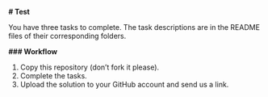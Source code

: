 **# Test**

You have three tasks to complete. The task descriptions are in the README files of their corresponding folders.

**### Workflow**

1. Copy this repository (don’t fork it please).
2. Complete the tasks.
3. Upload the solution to your GitHub account and send us a link.